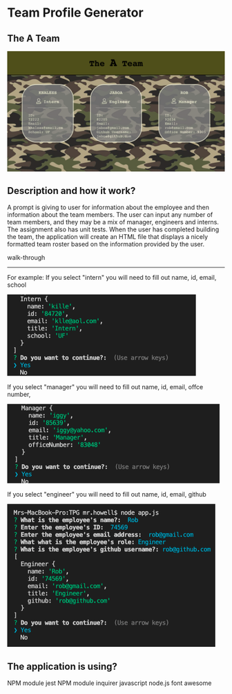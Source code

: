 # Team Profile Generator
## The A Team

![aTeam](./assets/aTeam.png)

## Description and how it work?

A prompt is giving to user for information about the employee and then information about the team members. The user can input any number of team members, and they may be a mix of manager, engineers and interns. The assignment also has unit tests. When the user has completed building the team, the application will create an HTML file that displays a nicely formatted team roster based on the information provided by the user.

walk-through

---
For example: 
If you select "intern" you will need to fill out
name, id, email, school

![intern](./assets/intern.png)


If you select "manager" you will need to fill out 
name, id, email, offce number, 

![manager](./assets/manager.png)

If you select "engineer" you will need to fill out
name, id, email, github

![engineer](./assets/engineer.png)

## The application is using?
NPM module jest
NPM module inquirer
javascript
node.js
font awesome


